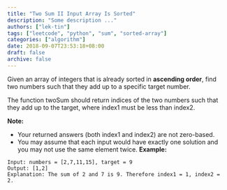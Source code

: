 ```yaml
---
title: "Two Sum II Input Array Is Sorted"
description: "Some description ..."
authors: ["lek-tin"]
tags: ["leetcode", "python", "sum", "sorted-array"]
categories: ["algorithm"]
date: 2018-09-07T23:53:18+08:00
draft: false
archive: false
---
```

Given an array of integers that is already sorted in **ascending order**, find two numbers such that they add up to a specific target number.

The function twoSum should return indices of the two numbers such that they add up to the target, where index1 must be less than index2.

**Note:**
- Your returned answers (both index1 and index2) are not zero-based.
- You may assume that each input would have exactly one solution and you may not use the same element twice.
**Example:**
```
Input: numbers = [2,7,11,15], target = 9
Output: [1,2]
Explanation: The sum of 2 and 7 is 9. Therefore index1 = 1, index2 = 2.
```